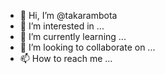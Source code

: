 - 👋 Hi, I’m @takarambota
- 👀 I’m interested in ...
- 🌱 I’m currently learning ...
- 💞️ I’m looking to collaborate on ...
- 📫 How to reach me ...

<!---
takarampathat/takarampathat is a ✨ special ✨ repository because its `README.md` (this file) appears on your GitHub profile.
You can click the Preview link to take a look at your changes.
--->
